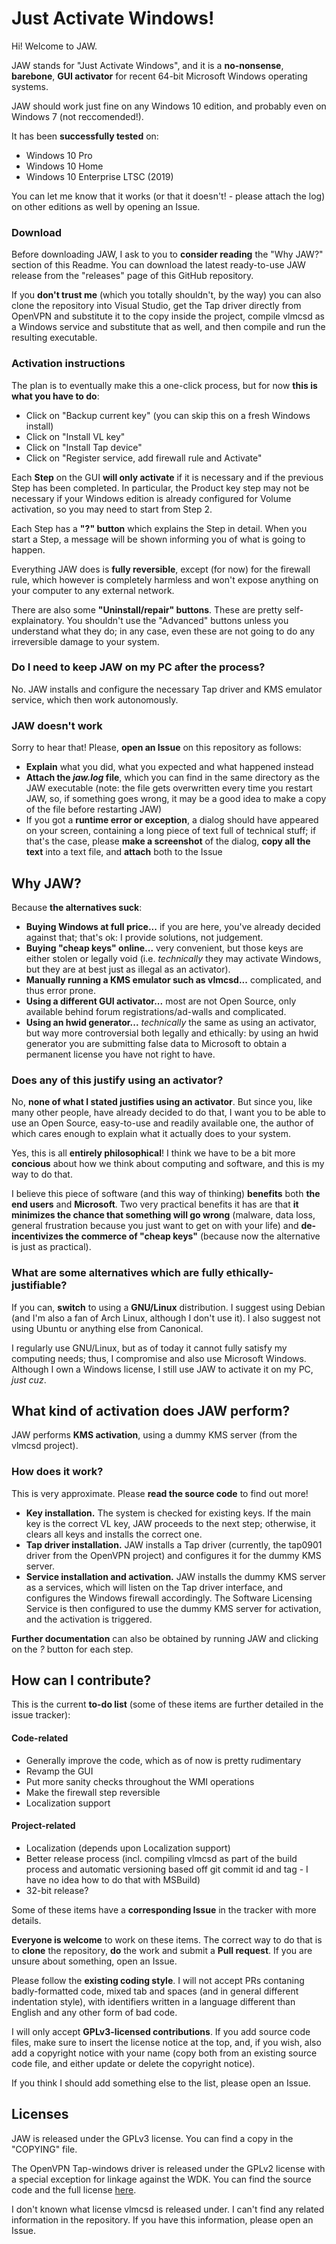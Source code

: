 ﻿# Just Activate Windows!
Hi! Welcome to JAW.

JAW stands for "Just Activate Windows", and it is a **no-nonsense**, **barebone**, **GUI activator** for recent 64-bit Microsoft Windows operating systems.

JAW should work just fine on any Windows 10 edition, and probably even on Windows 7 (not reccomended!).

It has been **successfully tested** on:
- Windows 10 Pro
- Windows 10 Home
- Windows 10 Enterprise LTSC (2019)

You can let me know that it works (or that it doesn't! - please attach the log) on other editions as well by opening an Issue.

### Download
Before downloading JAW, I ask to you to **consider reading** the "Why JAW?" section of this Readme. You can download the latest ready-to-use JAW release from the "releases" page of this GitHub repository.

If you **don't trust me** (which you totally shouldn't, by the way) you can also clone the repository into Visual Studio, get the Tap driver directly from OpenVPN and substitute it to the copy inside the project, compile vlmcsd as a Windows service and substitute that as well, and then compile and run the resulting executable.

### Activation instructions
The plan is to eventually make this a one-click process, but for now **this is what you have to do**:
- Click on "Backup current key" (you can skip this on a fresh Windows install)
- Click on "Install VL key"
- Click on "Install Tap device"
- Click on "Register service, add firewall rule and Activate"

Each **Step** on the GUI **will only activate** if it is necessary and if the previous Step has been completed. In particular, the Product key step may not be necessary if your Windows edition is already configured for Volume activation, so you may need to start from Step 2.

Each Step has a **"?" button** which explains the Step in detail. When you start a Step, a message will be shown informing you of what is going to happen.

Everything JAW does is **fully reversible**, except (for now) for the firewall rule, which however is completely harmless and won't expose anything on your computer to any external network.

There are also some **"Uninstall/repair" buttons**. These are pretty self-explainatory. You shouldn't use the "Advanced" buttons unless you understand what they do; in any case, even these are not going to do any irreversible damage to your system.

### Do I need to keep JAW on my PC after the process?
No. JAW installs and configure the necessary Tap driver and KMS emulator service, which then work autonomously.

### JAW doesn't work
Sorry to hear that! Please, **open an Issue** on this repository as follows:
- **Explain** what you did, what you expected and what happened instead
- **Attach the *jaw.log* file**, which you can find in the same directory as the JAW executable (note: the file gets overwritten every time you restart JAW, so, if something goes wrong, it may be a good idea to make a copy of the file before restarting JAW)
- If you got a **runtime error or exception**, a dialog should have appeared on your screen, containing a long piece of text full of technical stuff; if that's the case, please **make a screenshot** of the dialog, **copy all the text** into a text file, and **attach** both to the Issue

## Why JAW?
Because **the alternatives suck**:

- **Buying Windows at full price...** if you are here, you've already decided against that; that's ok: I provide solutions, not judgement.
- **Buying "cheap keys" online...** very convenient, but those keys are either stolen or legally void (i.e. *technically* they may activate Windows, but they are at best just as illegal as an activator).
- **Manually running a KMS emulator such as vlmcsd...** complicated, and thus error prone.
- **Using a different GUI activator...** most are not Open Source, only available behind forum registrations/ad-walls and complicated.
- **Using an hwid generator...** *technically* the same as using an activator, but way more controversial both legally and ethically: by using an hwid generator you are submitting false data to Microsoft to obtain a permanent license you have not right to have.

### Does any of this justify using an activator?
No, **none of what I stated justifies using an activator**. But since you, like many other people, have already decided to do that, I want you to be able to use an Open Source, easy-to-use and readily available one, the author of which cares enough to explain what it actually does to your system.

Yes, this is all **entirely philosophical**! I think we have to be a bit more **concious** about how we think about computing and software, and this is my way to do that.

I believe this piece of software (and this way of thinking) **benefits** both **the end users** and **Microsoft**. Two very practical benefits it has are that **it minimizes the chance that something will go wrong** (malware, data loss, general frustration because you just want to get on with your life) and **de-incentivizes the commerce of "cheap keys"** (because now the alternative is just as practical).

### What are some alternatives which are fully ethically-justifiable?
If you can, **switch** to using a **GNU/Linux** distribution. I suggest using Debian (and I'm also a fan of Arch Linux, although I don't use it). I also suggest not using Ubuntu or anything else from Canonical.

I regularly use GNU/Linux, but as of today it cannot fully satisfy my computing needs; thus, I compromise and also use Microsoft Windows. Although I own a Windows license, I still use JAW to activate it on my PC, *just cuz*.

## What kind of activation does JAW perform?
JAW performs **KMS activation**, using a dummy KMS server (from the vlmcsd project).

### How does it work?
This is very approximate. Please **read the source code** to find out more!

- **Key installation.** The system is checked for existing keys. If the main key is the correct VL key, JAW proceeds to the next step; otherwise, it clears all keys and installs the correct one.
- **Tap driver installation.** JAW installs a Tap driver (currently, the tap0901 driver from the OpenVPN project) and configures it for the dummy KMS server.
- **Service installation and activation.** JAW installs the dummy KMS server as a services, which will listen on the Tap driver interface, and configures the Windows firewall accordingly. The Software Licensing Service is then configured to use the dummy KMS server for activation, and the activation is triggered.

**Further documentation** can also be obtained by running JAW and clicking on the *?* button for each step.

## How can I contribute?
This is the current **to-do list** (some of these items are further detailed in the issue tracker):

#### Code-related
- Generally improve the code, which as of now is pretty rudimentary
- Revamp the GUI
- Put more sanity checks throughout the WMI operations
- Make the firewall step reversible
- Localization support

#### Project-related
- Localization (depends upon Localization support)
- Better release process (incl. compiling vlmcsd as part of the build process and automatic versioning based off git commit id and tag - I have no idea how to do that with MSBuild)
- 32-bit release?

Some of these items have a **corresponding Issue** in the tracker with more details.

**Everyone is welcome** to work on these items. The correct way to do that is to **clone** the repository, **do** the work and submit a **Pull request**. If you are unsure about something, open an Issue.

Please follow the **existing coding style**. I will not accept PRs contaning badly-formatted code, mixed tab and spaces (and in general different indentation style), with identifiers written in a language different than English and any other form of bad code.

I will only accept **GPLv3-licensed contributions**. If you add source code files, make sure to insert the license notice at the top, and, if you wish, also add a copyright notice with your name (copy both from an existing source code file, and either update or delete the copyright notice).

If you think I should add something else to the list, please open an Issue.

## Licenses
JAW is released under the GPLv3 license. You can find a copy in the "COPYING" file.

The OpenVPN Tap-windows driver is released under the GPLv2 license with a special exception for linkage against the WDK. You can find the source code and the full license [here](https://github.com/OpenVPN/tap-windows).

I don't known what license vlmcsd is released under. I can't find any related information in the repository. If you have this information, please open an Issue.
